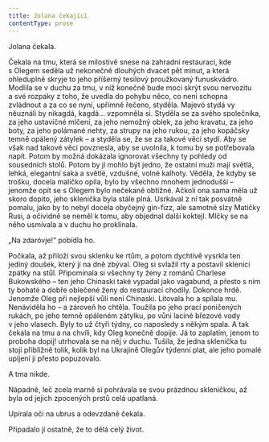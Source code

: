 ```yaml
---
title: Jolana čekající
contentType: prose
---
```


Jolana čekala.

Čekala na tmu, která se milostivě snese na zahradní restauraci, kde s Olegem seděla už nekonečně dlouhých dvacet pět minut, a která ohleduplně skryje to jeho příšerný tesilový proužkovaný funuskvádro. Modlila se v duchu za tmu, v níž konečně bude moci skrýt svou nervozitu a své rozpaky z toho, že uvedla do pohybu něco, co není schopna zvládnout a za co se nyní, upřímně řečeno, styděla. Majevó stydá vy něuználi by nikagdá, kagdá… vzpomněla si. Styděla se za svého společníka, za jeho ustavičné mlčení, za jeho nemožný oblek, za jeho kravatu, za jeho boty, za jeho polámané nehty, za strupy na jeho rukou, za jeho kopáčsky temně opálený zátylek – a styděla se, že se za takové věci stydí. Aby se však nad takové věci povznesla, aby se uvolnila, k tomu by se potřebovala napít. Potom by možná dokázala ignorovat všechny ty pohledy od sousedních stolů. Potom by jí mohlo být jedno, že ostatní muži mají světlá, lehká, elegantní saka a světlé, vzdušné, volné kalhoty. Věděla, že kdyby se trošku, docela maličko opila, bylo by všechno mnohem jednodušší – jenomže opít se s Olegem bylo nečekaně obtížné. Ačkoli ona sama měla už skoro dopito, jeho sklenička byla stále plná. Usrkával z ní tak posvátně pomalu, jako by to nebyl docela obyčejný gin-fizz, ale samotné slzy Matičky Rusi, a očividně se neměl k tomu, aby objednal další koktejl. Mlčky se na něho usmívala a v duchu ho proklínala.

„Na zdaróvje!“ pobídla ho.

Počkala, až přiloží svou sklenku ke rtům, a potom dychtivě vysrkla ten jediný doušek, který jí na dně zbýval. Oleg si svlažil rty a postavil sklenici zpátky na stůl. Připomínala si všechny ty ženy z románů Charlese Bukowského – ten jeho Chinaski také vypadal jako vagabund, a přesto s ním ty bohaté a dobře oblečené ženy do restaurací chodily. Dokonce hrdě. Jenomže Oleg při nejlepší vůli není Chinaski. Litovala ho a spílala mu. Nenáviděla ho – a zároveň ho chtěla. Toužila po jeho prací poničených rukách, po jeho temně opáleném zátylku, po vůni laciné březové vody v jeho vlasech. Byly to už čtyři týdny, co naposledy s někým spala. A tak čekala na tmu a na chvíli, kdy Oleg konečně dopije. Já to zaplatím, jenom to proboha dopij! utrhovala se na něj v duchu. Tušila, že jedna sklenička tu stojí přibližně tolik, kolik byl na Ukrajině Olegův týdenní plat, ale jeho pomalé upíjení ji přesto popuzovalo.

A tma nikde.

Nápadně, leč zcela marně si pohrávala se svou prázdnou skleničkou, až byla od jejích zpocených prstů celá upatlaná.

Upírala oči na ubrus a odevzdaně čekala.

Připadalo jí ostatně, že to dělá celý život.
